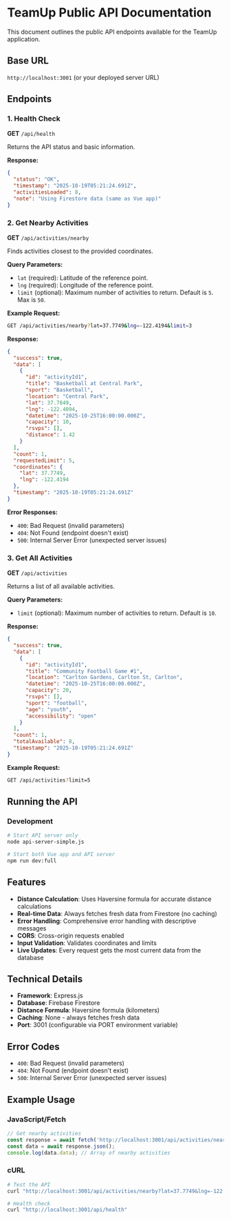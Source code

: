 # TeamUp Public API Documentation

This document outlines the public API endpoints available for the TeamUp application.

## Base URL
`http://localhost:3001` (or your deployed server URL)

## Endpoints

### 1. Health Check
**GET** `/api/health`

Returns the API status and basic information.

**Response:**
```json
{
  "status": "OK",
  "timestamp": "2025-10-19T05:21:24.691Z",
  "activitiesLoaded": 8,
  "note": "Using Firestore data (same as Vue app)"
}
```

### 2. Get Nearby Activities
**GET** `/api/activities/nearby`

Finds activities closest to the provided coordinates.

**Query Parameters:**
- `lat` (required): Latitude of the reference point.
- `lng` (required): Longitude of the reference point.
- `limit` (optional): Maximum number of activities to return. Default is `5`. Max is `50`.

**Example Request:**
```bash
GET /api/activities/nearby?lat=37.7749&lng=-122.4194&limit=3
```

**Response:**
```json
{
  "success": true,
  "data": [
    {
      "id": "activityId1",
      "title": "Basketball at Central Park",
      "sport": "Basketball",
      "location": "Central Park",
      "lat": 37.7849,
      "lng": -122.4094,
      "datetime": "2025-10-25T16:00:00.000Z",
      "capacity": 10,
      "rsvps": [],
      "distance": 1.42
    }
  ],
  "count": 1,
  "requestedLimit": 5,
  "coordinates": {
    "lat": 37.7749,
    "lng": -122.4194
  },
  "timestamp": "2025-10-19T05:21:24.691Z"
}
```

**Error Responses:**
- `400`: Bad Request (invalid parameters)
- `404`: Not Found (endpoint doesn't exist)
- `500`: Internal Server Error (unexpected server issues)

### 3. Get All Activities
**GET** `/api/activities`

Returns a list of all available activities.

**Query Parameters:**
- `limit` (optional): Maximum number of activities to return. Default is `10`.

**Response:**
```json
{
  "success": true,
  "data": [
    {
      "id": "activityId1",
      "title": "Community Football Game #1",
      "location": "Carlton Gardens, Carlton St, Carlton",
      "datetime": "2025-10-25T16:00:00.000Z",
      "capacity": 20,
      "rsvps": [],
      "sport": "football",
      "age": "youth",
      "accessibility": "open"
    }
  ],
  "count": 1,
  "totalAvailable": 8,
  "timestamp": "2025-10-19T05:21:24.691Z"
}
```

**Example Request:**
```bash
GET /api/activities?limit=5
```


## Running the API

### Development
```bash
# Start API server only
node api-server-simple.js

# Start both Vue app and API server
npm run dev:full
```

## Features

- **Distance Calculation**: Uses Haversine formula for accurate distance calculations
- **Real-time Data**: Always fetches fresh data from Firestore (no caching)
- **Error Handling**: Comprehensive error handling with descriptive messages
- **CORS**: Cross-origin requests enabled
- **Input Validation**: Validates coordinates and limits
- **Live Updates**: Every request gets the most current data from the database

## Technical Details

- **Framework**: Express.js
- **Database**: Firebase Firestore
- **Distance Formula**: Haversine formula (kilometers)
- **Caching**: None - always fetches fresh data
- **Port**: 3001 (configurable via PORT environment variable)

## Error Codes

- `400`: Bad Request (invalid parameters)
- `404`: Not Found (endpoint doesn't exist)
- `500`: Internal Server Error (unexpected server issues)

## Example Usage

### JavaScript/Fetch
```javascript
// Get nearby activities
const response = await fetch('http://localhost:3001/api/activities/nearby?lat=37.7749&lng=-122.4194&limit=5');
const data = await response.json();
console.log(data.data); // Array of nearby activities
```

### cURL
```bash
# Test the API
curl "http://localhost:3001/api/activities/nearby?lat=37.7749&lng=-122.4194&limit=3"

# Health check
curl "http://localhost:3001/api/health"
```
